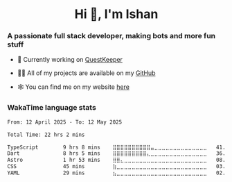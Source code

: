 <h1 align="center">Hi 👋, I'm Ishan</h1>
<h3>A passionate full stack developer, making bots and more fun stuff</h3>

- 🌱 Currently working on [QuestKeeper](https://questkeeper.app)

- 👨‍💻 All of my projects are available on my <a href="https://github.com/misraishan">GitHub</a>

- 🕸️ You can find me on my website <a href="https://ishanmisra.dev/">here</a>

<h3>WakaTime language stats</h3>
<!--START_SECTION:waka-->

```txt
From: 12 April 2025 - To: 12 May 2025

Total Time: 22 hrs 2 mins

TypeScript        9 hrs 8 mins    ⣿⣿⣿⣿⣿⣿⣿⣿⣿⣿⣤⣀⣀⣀⣀⣀⣀⣀⣀⣀⣀⣀⣀⣀⣀   41.45 %
Dart              8 hrs 5 mins    ⣿⣿⣿⣿⣿⣿⣿⣿⣿⣄⣀⣀⣀⣀⣀⣀⣀⣀⣀⣀⣀⣀⣀⣀⣀   36.72 %
Astro             1 hr 53 mins    ⣿⣿⣄⣀⣀⣀⣀⣀⣀⣀⣀⣀⣀⣀⣀⣀⣀⣀⣀⣀⣀⣀⣀⣀⣀   08.61 %
CSS               45 mins         ⣷⣀⣀⣀⣀⣀⣀⣀⣀⣀⣀⣀⣀⣀⣀⣀⣀⣀⣀⣀⣀⣀⣀⣀⣀   03.43 %
YAML              29 mins         ⣦⣀⣀⣀⣀⣀⣀⣀⣀⣀⣀⣀⣀⣀⣀⣀⣀⣀⣀⣀⣀⣀⣀⣀⣀   02.25 %
```

<!--END_SECTION:waka-->
